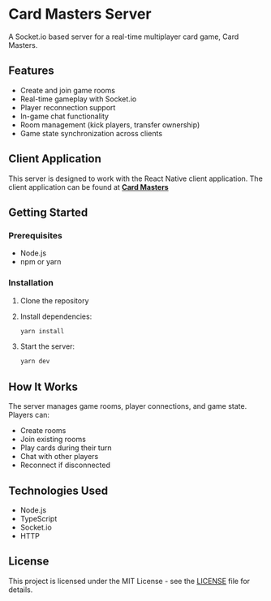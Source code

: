 # Card Masters Server

A Socket.io based server for a real-time multiplayer card game, Card Masters.

## Features

- Create and join game rooms
- Real-time gameplay with Socket.io
- Player reconnection support
- In-game chat functionality
- Room management (kick players, transfer ownership)
- Game state synchronization across clients

## Client Application

This server is designed to work with the React Native client application. The client application can be found at **[Card Masters](https://github.com/aubynsamuel/cardmasters-rn)**

## Getting Started

### Prerequisites

- Node.js
- npm or yarn

### Installation

1. Clone the repository
2. Install dependencies:

   ```bash
   yarn install
   ```

3. Start the server:

   ```bash
   yarn dev
   ```

## How It Works

The server manages game rooms, player connections, and game state. Players can:

- Create rooms
- Join existing rooms
- Play cards during their turn
- Chat with other players
- Reconnect if disconnected

## Technologies Used

- Node.js
- TypeScript
- Socket.io
- HTTP

## License

This project is licensed under the MIT License - see the [LICENSE](LICENSE) file for details.
